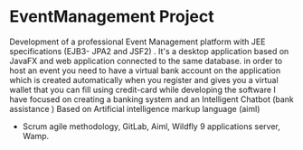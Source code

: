 # EventManagement Project
Development of a professional Event Management platform  with JEE specifications (EJB3- JPA2 and JSF2) .
It's a desktop application based on JavaFX and web application connected to the same database.
in order to host an event you need to have a virtual bank account on the application which is created automatically
when  you register and  gives you a virtual wallet that you  can fill using credit-card while developing the software
I have focused on  creating a banking system and an Intelligent Chatbot (bank assistance )  Based on 
Artificial intelligence markup language  (aiml)   
- Scrum agile methodology, GitLab, Aiml, Wildfly 9 applications server, Wamp. 
